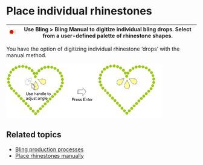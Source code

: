 # Place individual rhinestones

| ![BlingManual.png](assets/BlingManual.png) | Use Bling > Bling Manual to digitize individual bling drops. Select from a user-defined palette of rhinestone shapes. |
| ------------------------------------------ | --------------------------------------------------------------------------------------------------------------------- |

You have the option of digitizing individual rhinestone ‘drops’ with the manual method.

![summary_-_special00124.png](assets/summary_-_special00124.png)

## Related topics

- [Bling production processes](../../Applied/bling/Bling_production_processes)
- [Place rhinestones manually](../../Applied/bling/Place_rhinestones_manually)
